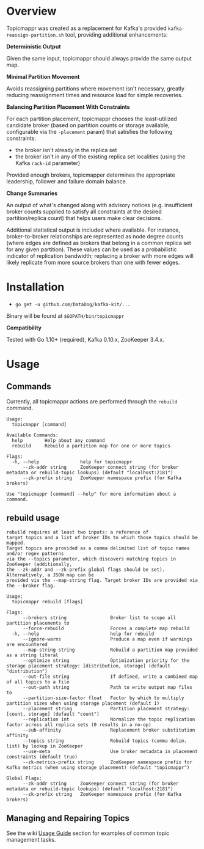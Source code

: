 # Overview
Topicmappr was created as a replacement for Kafka's provided `kafka-reassign-partition.sh` tool, providing additional enhancements:

**Deterministic Output**

Given the same input, topicmappr should always provide the same output map.

**Minimal Partition Movement**

Avoids reassigning partitions where movement isn't necessary, greatly reducing reassignment times and resource load for simple recoveries.

**Balancing Partition Placement With Constraints**

For each partition placement, topicmappr chooses the least-utilized candidate broker (based on partition counts or storage available, configurable via the `-placement` param) that satisfies the following constraints:

- the broker isn't already in the replica set
- the broker isn't in any of the existing replica set localities (using the Kafka `rack-id` parameter)

Provided enough brokers, topicmapper determines the appropriate leadership, follower and failure domain balance.

**Change Summaries**

An output of what's changed along with advisory notices (e.g. insufficient broker counts supplied to satisfy all constraints at the desired partition/replica count) that helps users make clear decisions.

Additional statistical output is included where available. For instance, broker-to-broker relationships are represented as node degree counts (where edges are defined as brokers that belong in a common replica set for any given partition). These values can be used as a probabilistic indicator of replication bandwidth; replacing a broker with more edges will likely replicate from more source brokers than one with fewer edges.

# Installation
- `go get -u github.com/DataDog/kafka-kit/...`

Binary will be found at `$GOPATH/bin/topicmappr`

**Compatibility**

Tested with Go 1.10+ (required), Kafka 0.10.x, ZooKeeper 3.4.x.

# Usage

## Commands

Currently, all topicmappr actions are performed through the `rebuild` command.

```
Usage:
  topicmappr [command]

Available Commands:
  help        Help about any command
  rebuild     Rebuild a partition map for one or more topics

Flags:
  -h, --help               help for topicmappr
      --zk-addr string     ZooKeeper connect string (for broker metadata or rebuild-topic lookups) (default "localhost:2181")
      --zk-prefix string   ZooKeeper namespace prefix (for Kafka brokers)

Use "topicmappr [command] --help" for more information about a command.
```



## rebuild usage

```
rebuild requires at least two inputs: a reference of
target topics and a list of broker IDs to which those topics should be mapped.
Target topics are provided as a comma delimited list of topic names and/or regex patterns
via the --topics parameter, which discovers matching topics in ZooKeeper (additionally,
the --zk-addr and --zk-prefix global flags should be set). Alternatively, a JSON map can be
provided via the --map-string flag. Target broker IDs are provided via the --broker flag.

Usage:
  topicmappr rebuild [flags]

Flags:
      --brokers string                Broker list to scope all partition placements to
      --force-rebuild                 Forces a complete map rebuild
  -h, --help                          help for rebuild
      --ignore-warns                  Produce a map even if warnings are encountered
      --map-string string             Rebuild a partition map provided as a string literal
      --optimize string               Optimization priority for the storage placement strategy: [distribution, storage] (default "distribution")
      --out-file string               If defined, write a combined map of all topics to a file
      --out-path string               Path to write output map files to
      --partition-size-factor float   Factor by which to multiply partition sizes when using storage placement (default 1)
      --placement string              Partition placement strategy: [count, storage] (default "count")
      --replication int               Normalize the topic replication factor across all replica sets (0 results in a no-op)
      --sub-affinity                  Replacement broker substitution affinity
      --topics string                 Rebuild topics (comma delim. list) by lookup in ZooKeeper
      --use-meta                      Use broker metadata in placement constraints (default true)
      --zk-metrics-prefix string      ZooKeeper namespace prefix for Kafka metrics (when using storage placement) (default "topicmappr")

Global Flags:
      --zk-addr string     ZooKeeper connect string (for broker metadata or rebuild-topic lookups) (default "localhost:2181")
      --zk-prefix string   ZooKeeper namespace prefix (for Kafka brokers)
```

## Managing and Repairing Topics

See the wiki [Usage Guide](https://github.com/DataDog/kafka-kit/wiki/Usage-Guide) section for examples of common topic management tasks.

